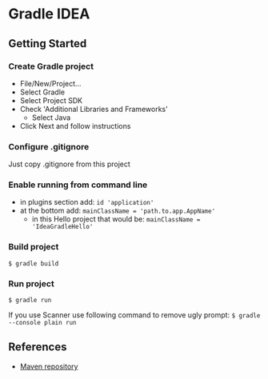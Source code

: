 # Gradle IDEA

## Getting Started

### Create Gradle project

- File/New/Project...
- Select Gradle
- Select Project SDK
- Check 'Additional Libraries and Frameworks'
  - Select Java
- Click Next and follow instructions

### Configure .gitignore

Just copy .gitignore from this project

### Enable running from command line

- in plugins section add: `id 'application'`
- at the bottom add: `mainClassName = 'path.to.app.AppName'`
  - in this Hello project that would be: `mainClassName = 'IdeaGradleHello'`

### Build project

`$ gradle build`

### Run project

`$ gradle run`

If you use Scanner use following command to remove ugly prompt:
`$ gradle --console plain run`

## References

- [Maven repository](https://mvnrepository.com/)
